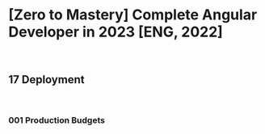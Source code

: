 # [Zero to Mastery] Complete Angular Developer in 2023 [ENG, 2022]

<br/>

## 17 Deployment

<br/>

### 001 Production Budgets
